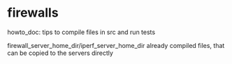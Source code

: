 # firewalls

howto_doc: tips to compile files in src and run tests

firewall_server_home_dir/iperf_server_home_dir already compiled files, that can be copied to the servers directly
